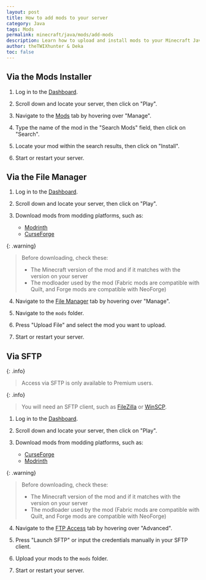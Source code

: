 ```yaml
---
layout: post
title: How to add mods to your server
category: Java
tags: Mods
permalink: minecraft/java/mods/add-mods
description: Learn how to upload and install mods to your Minecraft Java server.
author: theTWIXhunter & Deka
toc: false
---
```


## Via the Mods Installer

1. Log in to the [Dashboard](https://client.falixnodes.net/).

2. Scroll down and locate your server, then click on "Play".

3. Navigate to the [Mods](https://client.falixnodes.net/server/mods) tab by hovering over "Manage".

4. Type the name of the mod in the "Search Mods" field, then click on "Search".

5. Locate your mod within the search results, then click on "Install".

6. Start or restart your server.

## Via the File Manager

1. Log in to the [Dashboard](https://client.falixnodes.net/).

2. Scroll down and locate your server, then click on "Play".

3. Download mods from modding platforms, such as:
    - [Modrinth](https://modrinth.com/mods)
    - [CurseForge](https://www.curseforge.com/minecraft/search)

{: .warning}

> Before downloading, check these:
> - The Minecraft version of the mod and if it matches with the version on your server
> - The modloader used by the mod (Fabric mods are compatible with Quilt, and Forge mods are compatible with NeoForge)

4. Navigate to the [File Manager](https://client.falixnodes.net/server/filemanager) tab by hovering over "Manage".

5. Navigate to the `mods` folder.

6. Press "Upload File" and select the mod you want to upload.

7. Start or restart your server.

## Via SFTP

{: .info}

> Access via SFTP is only available to Premium users.

{: .info}

> You will need an SFTP client, such as [FileZilla](https://filezilla-project.org/download.php?type=client) or [WinSCP](https://winscp.net/eng/download.php).

1. Log in to the [Dashboard](https://client.falixnodes.net/).

2. Scroll down and locate your server, then click on "Play".

3. Download mods from modding platforms, such as:
    - [CurseForge](https://www.curseforge.com/minecraft/search)
    - [Modrinth](https://modrinth.com/mods)

{: .warning}

> Before downloading, check these:
> - The Minecraft version of the mod and if it matches with the version on your server
> - The modloader used by the mod (Fabric mods are compatible with Quilt, and Forge mods are compatible with NeoForge)

4. Navigate to the [FTP Access](https://client.falixnodes.net/server/sftp) tab by hovering over "Advanced".

5. Press "Launch SFTP" or input the credentials manually in your SFTP client.

6. Upload your mods to the `mods` folder.

7. Start or restart your server.
